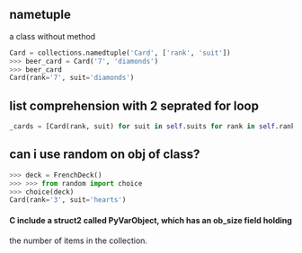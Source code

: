 ## nametuple
a class without method 
```python
Card = collections.namedtuple('Card', ['rank', 'suit']) 
>>> beer_card = Card('7', 'diamonds')
>>> beer_card
Card(rank='7', suit='diamonds')
```
## list comprehension with 2 seprated for loop
```python
_cards = [Card(rank, suit) for suit in self.suits for rank in self.ranks]
```
## can i use random on obj of class?
``` python
>>> deck = FrenchDeck()
>>> >>> from random import choice
>>> choice(deck)
Card(rank='3', suit='hearts')
```
#### C include a struct2 called PyVarObject, which has an ob_size field holding
the number of items in the collection.
``` python
```
